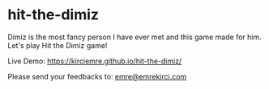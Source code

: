 # hit-the-dimiz
Dimiz is the most fancy person I have ever met and this game made for him.
Let's play Hit the Dimiz game!

Live Demo: 
https://kirciemre.github.io/hit-the-dimiz/


Please send your feedbacks to: emre@emrekirci.com
